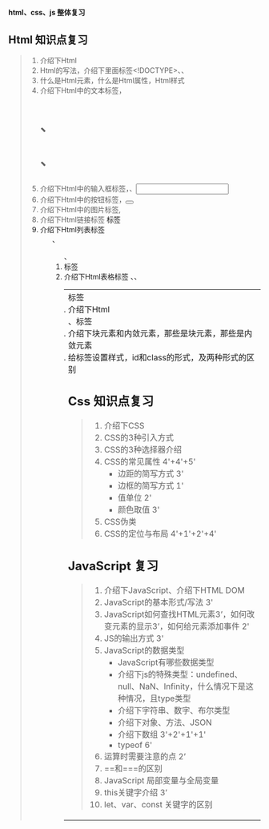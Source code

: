 #### html、css、js 整体复习





## Html 知识点复习

> 1. 介绍下Html
> 2. Html的写法，介绍下里面标签<!DOCTYPE>、<head>、<body>
> 3. 什么是Html元素，什么是Html属性，Html样式
> 4. 介绍下Html中的文本标签，<h1>、<p>、<font>
> 5. 介绍下Html中的输入框标签，<from>、<input>
> 6. 介绍下Html中的按钮标签，<button>
> 7. 介绍下Html中的图片标签,  <img>
> 8. 介绍下Html链接标签 <a>标签
> 9. 介绍下Html列表标签 <ul>、<ol>、<li>标签
> 10. 介绍下Html表格标签 <table>、<tr>、<td>标签
> 11. 介绍下Html <div>、<span>标签
> 12. 介绍下块元素和内敛元素，那些是块元素，那些是内敛元素
> 13. 给标签设置样式，id和class的形式，及两种形式的区别





## Css 知识点复习

> 1. 介绍下CSS
> 2. CSS的3种引入方式
> 3. CSS的3种选择器介绍
> 4. CSS的常见属性 4'+4'+5'
>    * 边距的简写方式 3'
>    * 边框的简写方式 1'
>    * 值单位 2'
>    * 颜色取值 3'
> 5. CSS伪类
> 6. CSS的定位与布局 4'+1'+2'+4'





##  JavaScript 复习

> 1. 介绍下JavaScript、介绍下HTML DOM
> 2. JavaScript的基本形式/写法 3'
> 3. JavaScript如何查找HTML元素3’，如何改变元素的显示3’，如何给元素添加事件 2'
> 4. JS的输出方式 3'
> 5. JavaScript的数据类型
>    * JavaScript有哪些数据类型
>    * 介绍下js的特殊类型：undefined、null、NaN、Infinity，什么情况下是这种情况，且type类型
>    * 介绍下字符串、数字、布尔类型
>    * 介绍下对象、方法、JSON
>    * 介绍下数组 3'+2'+1'+1'
>    * typeof 6'
> 6. 运算时需要注意的点 2’
> 7. ==和===的区别
> 8. JavaScript 局部变量与全局变量
> 9. this关键字介绍 3’
> 10. let、var、const 关键字的区别





